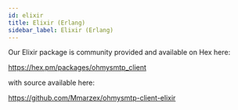 ```yaml
---
id: elixir
title: Elixir (Erlang)
sidebar_label: Elixir (Erlang)
---
```



Our Elixir package is community provided and available on Hex here:

https://hex.pm/packages/ohmysmtp_client

with source available here: 

https://github.com/Mmarzex/ohmysmtp-client-elixir